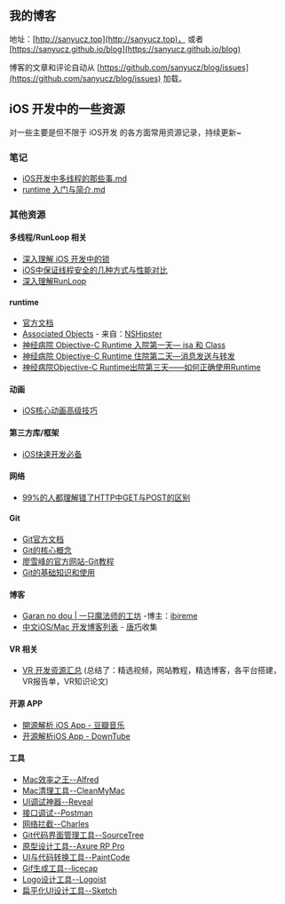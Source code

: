 ## 我的博客

地址：[http://sanyucz.top](http://sanyucz.top)，
或者 [https://sanyucz.github.io/blog](https://sanyucz.github.io/blog)

博客的文章和评论自动从 [https://github.com/sanyucz/blog/issues](https://github.com/sanyucz/blog/issues) 加载。

## iOS 开发中的一些资源

对一些主要是但不限于 iOS开发 的各方面常用资源记录，持续更新~

### 笔记

* [iOS开发中多线程的那些事.md](https://gist.github.com/sanyucz/27a156f4bbb6e9ad050241ed88026f49)
* [runtime 入门与简介.md](https://gist.github.com/sanyucz/3267d06cd322c5e01d2ef54adee0f5e2)

### 其他资源

#### 多线程/RunLoop 相关

- [深入理解 iOS 开发中的锁](https://bestswifter.com/ios-lock/?utm_source=tuicool&utm_medium=referral)
- [iOS中保证线程安全的几种方式与性能对比](http://www.jianshu.com/p/ddbe44064ca4)
- [深入理解RunLoop](http://blog.ibireme.com/2015/05/18/runloop/)

#### runtime

- [官方文档](https://developer.apple.com/reference/objectivec/1657527-objective_c_runtime?language=objc)
- [Associated Objects](http://nshipster.com/associated-objects/) - 来自：[NSHipster](http://nshipster.com/)
- [神经病院 Objective-C Runtime 入院第一天— isa 和 Class](http://ios.jobbole.com/89209/#comment-90580)
- [神经病院 Objective-C Runtime 住院第二天—消息发送与转发](http://ios.jobbole.com/89386/)
- [神经病院Objective-C Runtime出院第三天——如何正确使用Runtime](http://ios.jobbole.com/89452/)

#### 动画

- [iOS核心动画高级技巧](https://github.com/AlfredTheBest/iOS_core_animation?hmsr=toutiao.io&utm_medium=toutiao.io&utm_source=toutiao.io)

#### 第三方库/框架

- [iOS快速开发必备](https://zhuanlan.zhihu.com/p/22763239?refer=lishichao)

#### 网络

- [99%的人都理解错了HTTP中GET与POST的区别](https://zhuanlan.zhihu.com/p/22536382?hmsr=toutiao.io&utm_medium=toutiao.io&utm_source=toutiao.io)

#### Git
- [Git官方文档](https://git-scm.com/book/en/v2)
- [Git的核心概念](https://lufficc.com/blog/the-core-conception-of-git)
- [廖雪峰的官方网站-Git教程](http://www.liaoxuefeng.com/wiki/0013739516305929606dd18361248578c67b8067c8c017b000)
- [Git的基础知识和使用](http://sanyucz.top/2016/03/25/Git-0/)


#### 博客

- [Garan no dou | 一只魔法师的工坊](http://blog.ibireme.com/) -博主：[ibireme](https://github.com/ibireme/)
- [中文iOS/Mac 开发博客列表](https://github.com/tangqiaoboy/iOSBlogCN) - [唐巧](https://github.com/tangqiaoboy)收集


#### VR 相关

- [VR 开发资源汇总](https://github.com/GeekLiB/Lee-VR-Source)   (总结了：精选视频，网站教程，精选博客，各平台搭建，VR报告单，VR知识论文)

#### 开源 APP

- [開源解析 iOS App - 豆瓣音乐](https://kobe0308.github.io/2016/08/29/20160829/?hmsr=toutiao.io&utm_medium=toutiao.io&utm_source=toutiao.io)
- [开源解析iOS App - DownTube](https://kobe0308.github.io/2016/08/13/20160813-01/)


#### 工具

- [Mac效率之王--Alfred](https://www.alfredapp.com/)
- [Mac清理工具--CleanMyMac](http://macpaw.com/cleanmymac)
- [UI调试神器--Reveal](https://revealapp.com/)
- [接口调试--Postman](https://www.getpostman.com/)
- [网络拦截--Charles](https://www.charlesproxy.com/)
- [Git代码界面管理工具--SourceTree](https://www.sourcetreeapp.com/)
- [原型设计工具--Axure RP Pro](http://www.axure.com/download)
- [UI与代码转换工具--PaintCode](https://www.paintcodeapp.com/)
- [Gif生成工具--licecap](https://github.com/justinfrankel/licecap)
- [Logo设计工具--Logoist](http://www.syniumsoftware.com/logoist)
- [扁平化UI设计工具--Sketch](https://www.sketchapp.com/)

